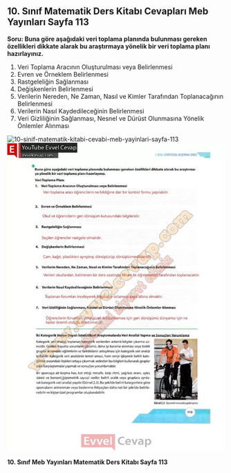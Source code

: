 ## 10. Sınıf Matematik Ders Kitabı Cevapları Meb Yayınları Sayfa 113

**Soru: Buna göre aşağıdaki veri toplama planında bulunması gereken özellikleri dikkate alarak bu araştırmaya yönelik bir veri toplama planı hazırlayınız.**

1. Veri Toplama Aracının Oluşturulması veya Belirlenmesi  
 2. Evren ve Örneklem Belirlenmesi  
 3. Rastgeleliğin Sağlanması  
 4. Değişkenlerin Belirlenmesi  
 5. Verilerin Nereden, Ne Zaman, Nasıl ve Kimler Tarafından Toplanacağının Belirlenmesi  
 6. Verilerin Nasıl Kaydedileceğinin Belirlenmesi  
 7. Veri Gizliliğinin Sağlanması, Nesnel ve Dürüst Olunmasına Yönelik Önlemler Alınması

![10-sinif-matematik-kitabi-cevabi-meb-yayinlari-sayfa-113]()![10-sinif-matematik-kitabi-cevabi-meb-yayinlari-sayfa-113](./image1.webp)

**10. Sınıf Meb Yayınları Matematik Ders Kitabı Sayfa 113**